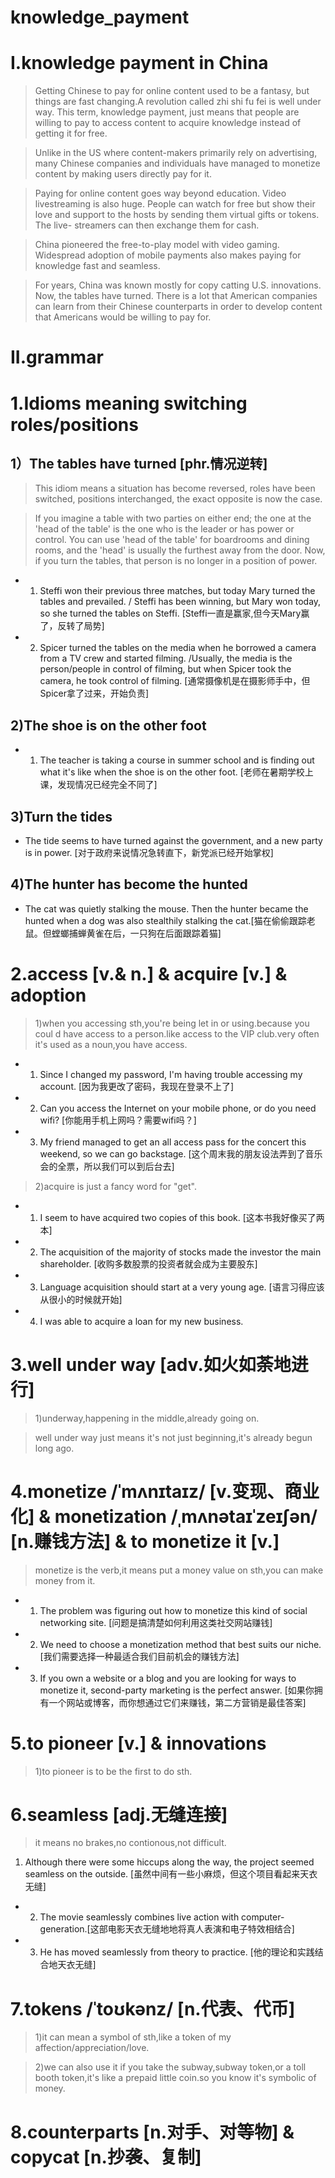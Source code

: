 # knowledge_payment

# I.knowledge payment in China
> Getting Chinese to pay for online content used to be a fantasy, but things are fast changing.A revolution called zhi shi fu fei is well under way. This term, knowledge payment, just means that people are willing to pay to access content to acquire knowledge instead of getting it for free.

> Unlike in the US where content-makers primarily rely on advertising, many Chinese companies and individuals have managed to monetize content by making users directly pay for it.

> Paying for online content goes way beyond education. Video livestreaming is also huge. People can watch for free but show their love and support to the hosts by sending them virtual gifts or tokens. The live- streamers can then exchange them for cash.

> China pioneered the free-to-play model with video gaming. Widespread adoption of mobile payments also makes paying for knowledge fast and seamless.

> For years, China was known mostly for copy catting U.S. innovations. Now, the tables have turned. There is a lot that American companies can learn from their Chinese counterparts in order to develop content that Americans would be willing to pay for.

# II.grammar
# 1.Idioms meaning switching roles/positions
## 1）The tables have turned [phr.情况逆转]
> This idiom means a situation has become reversed, roles have been switched, positions interchanged, the exact opposite is now the case.

> If you imagine a table with two parties on either end; the one at the 'head of the table' is the one who is the leader or has power or control. You can use 'head of the table' for boardrooms and dining rooms, and the 'head' is usually the furthest away from the door. Now, if you turn the tables, that person is no longer in a position of power.

- 1. Steffi won their previous three matches, but today Mary turned the tables and prevailed. / Steffi has been winning, but Mary won today, so she turned the tables on Steffi. [Steffi一直是赢家,但今天Mary赢了，反转了局势]

- 2. Spicer turned the tables on the media when he borrowed a camera from a TV crew and started filming. /Usually, the media is the person/people in control of filming, but when Spicer took the camera, he took control of filming. [通常摄像机是在摄影师手中，但Spicer拿了过来，开始负责]

## 2)The shoe is on the other foot
- 1. The teacher is taking a course in summer school and is finding out what it's like when the shoe is on the other foot. [老师在暑期学校上课，发现情况已经完全不同了]

## 3)Turn the tides
- The tide seems to have turned against the government, and a new party is in power. [对于政府来说情况急转直下，新党派已经开始掌权]

## 4)The hunter has become the hunted
- The cat was quietly stalking the mouse. Then the hunter became the hunted when a dog was also stealthily stalking the cat.[猫在偷偷跟踪老鼠。但螳螂捕蝉黄雀在后，一只狗在后面跟踪着猫]

# 2.access [v.& n.] & acquire [v.] & adoption 
> 1)when you accessing sth,you're being let in or using.because you coul d have access to a person.like access to the VIP club.very often it's used as a noun,you have access.

- 1. Since I changed my password, I'm having trouble accessing my account. [因为我更改了密码，我现在登录不上了]

- 2. Can you access the Internet on your mobile phone, or do you need wifi? [你能用手机上网吗？需要wifi吗？]

- 3. My friend managed to get an all access pass for the concert this weekend, so we can go backstage. [这个周末我的朋友设法弄到了音乐会的全票，所以我们可以到后台去]

> 2)acquire is just a fancy word for "get".

- 1. I seem to have acquired two copies of this book. [这本书我好像买了两本]

- 2. The acquisition of the majority of stocks made the investor the main shareholder. [收购多数股票的投资者就会成为主要股东]

- 3. Language acquisition should start at a very young age. [语言习得应该从很小的时候就开始]

- 4. I was able to acquire a loan for my new business.

# 3.well under way [adv.如火如荼地进行]
> 1)underway,happening in the middle,already going on.

> well under way just means it's not just beginning,it's already begun long ago.

# 4.monetize /ˈmʌnɪtaɪz/ [v.变现、商业化] & monetization /ˌmʌnətaɪˈzeɪʃən/ [n.赚钱方法] & to monetize it [v.] 
> monetize is the verb,it means put a money value on sth,you can make money from it.

- 1. The problem was figuring out how to monetize this kind of social networking site. [问题是搞清楚如何利用这类社交网站赚钱]

- 2. We need to choose a monetization method that best suits our niche. [我们需要选择一种最适合我们目前机会的赚钱方法]

- 3. If you own a website or a blog and you are looking for ways to monetize it, second-party marketing is the perfect answer. [如果你拥有一个网站或博客，而你想通过它们来赚钱，第二方营销是最佳答案]

# 5.to pioneer [v.] & innovations 
> 1)to pioneer is to be the first to do sth.

# 6.seamless [adj.无缝连接]
> it means no brakes,no contionous,not difficult.

1. Although there were some hiccups along the way, the project seemed seamless on the outside. [虽然中间有一些小麻烦，但这个项目看起来天衣无缝]

- 2. The movie seamlessly combines live action with computer-generation.[这部电影天衣无缝地地将真人表演和电子特效相结合]

- 3. He has moved seamlessly from theory to practice. [他的理论和实践结合地天衣无缝]

# 7.tokens /ˈtoʊkənz/ [n.代表、代币]
> 1)it can mean a symbol of sth,like a token of my affection/appreciation/love.

> 2)we can also use it if you take the subway,subway token,or a toll booth token,it's like a prepaid little coin.so you know it's symbolic of money.

# 8.counterparts [n.对手、对等物] & copycat [n.抄袭、复制]









